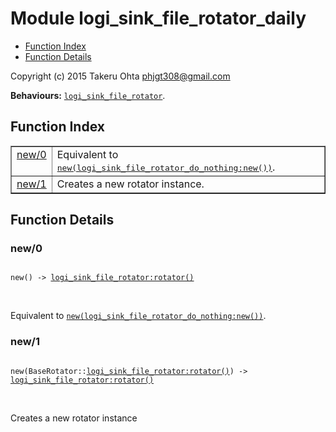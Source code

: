 

# Module logi_sink_file_rotator_daily #
* [Function Index](#index)
* [Function Details](#functions)

Copyright (c) 2015 Takeru Ohta <phjgt308@gmail.com>

__Behaviours:__ [`logi_sink_file_rotator`](logi_sink_file_rotator.md).

<a name="index"></a>

## Function Index ##


<table width="100%" border="1" cellspacing="0" cellpadding="2" summary="function index"><tr><td valign="top"><a href="#new-0">new/0</a></td><td>Equivalent to <a href="#new-1"><tt>new(logi_sink_file_rotator_do_nothing:new())</tt></a>.</td></tr><tr><td valign="top"><a href="#new-1">new/1</a></td><td>Creates a new rotator instance.</td></tr></table>


<a name="functions"></a>

## Function Details ##

<a name="new-0"></a>

### new/0 ###

<pre><code>
new() -&gt; <a href="logi_sink_file_rotator.md#type-rotator">logi_sink_file_rotator:rotator()</a>
</code></pre>
<br />

Equivalent to [`new(logi_sink_file_rotator_do_nothing:new())`](#new-1).

<a name="new-1"></a>

### new/1 ###

<pre><code>
new(BaseRotator::<a href="logi_sink_file_rotator.md#type-rotator">logi_sink_file_rotator:rotator()</a>) -&gt; <a href="logi_sink_file_rotator.md#type-rotator">logi_sink_file_rotator:rotator()</a>
</code></pre>
<br />

Creates a new rotator instance

